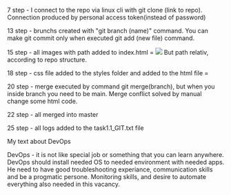 
<p>7 step - I connect to the repo via linux cli with git clone (link to repo). Connection produced by personal access token(instead of password)</p>
<p>13 step - brunchs created with "git branch (name)" command. You can make git commit only when executed git add (new file) command.</p>
<p>15 step - all images with path added to index.html = <img src="path to the fie"/> But path relativ, according to repo structure.</p>
<p>18 step - css file added to the styles folder and added to the html file = <link rel="stylesheet" href="/m1/tast1.1/styles/styles.css"></p>
<p>20 step - merge executed by command git merge(branch), but when you inside branch you need to be main. Merge conflict solved by manual change some html code.</p>
<p>22 step - all merged into master</p>
<p>25 step - all logs added to the task1.1_GIT.txt file</p>



<p>My text about DevOps</p>
<p>DevOps - it is not like special job or something that you can learn anywhere. DevOps should install needed OS to needed environment with needed apps.
He need to have good troubleshooting experiance, communication skills and be a progmatic persone. Monitoring skills, and desire to automate everything also needed in this vacancy.</p>
